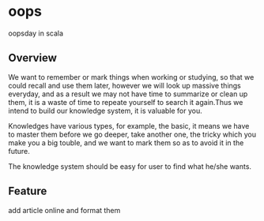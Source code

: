 oops
====

oopsday in scala


Overview
--------

We want to remember or mark things when working or studying, so that we could recall and use them later, however we will look up massive things everyday, and as a result we may not have time to summarize or clean up them, it is a waste of time to repeate yourself to search it again.Thus we intend to build our knowledge system, it is valuable for you.

Knowledges have various types, for example, the basic, it means we have to master them before we go deeper, take another one, the tricky which you make you a big touble, and we want to mark them so as to avoid it in the future.

The knowledge system should be easy for user to find what he/she wants.


Feature
-------
add article online and format them
